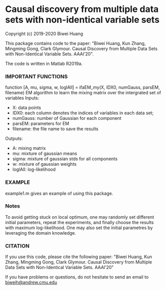 # Causal discovery from multiple data sets with non-identical variable sets

Copyright (c) 
 2019-2020 Biwei Huang

This package contains code to the paper:
"Biwei Huang, Kun Zhang, Mingming Gong, Clark Glymour. Causal Discovery from Multiple Data Sets with Non-Identical Variable Sets. AAAI’20".

The code is written in Matlab R2019a.


### IMPORTANT FUNCTIONS
function [A, mu, sigma, w, loglAll] = ifaEM_my(X, IDX0, numGauss, parsEM, filename)
EM algorithm to learn the mixing matrix over the intergrated set of variables
Inputs:
  *  X: data points
  *  IDX0: each column denotes the indices of variables in each data set; 
  *  numGauss: number of Gaussian for each component
  *  parsEM: parameters for EM
  *  filename: the file name to save the results

Outputs:
  *  A: mixing matrix
  *  mu: mixture of gaussian means
  *  sigma: mixture of gaussian stds for all components
  *  w: mixture of gaussian weights
  *  loglAll: log-likelihood



### EXAMPLE
example1.m gives an example of using this package.

### Notes
To avoid getting stuck on local optimum, one may randomly set different initial parameters, repeat the experiments, and finally choose the results with maximum log-likelihood. One may also set the initial parametres by leveraging the domain knowledge.


### CITATION
If you use this code, please cite the following paper:
"Biwei Huang, Kun Zhang, Mingming Gong, Clark Glymour. Causal Discovery from Multiple Data Sets with Non-Identical Variable Sets. AAAI’20"

If you have problems or questions, do not hesitate to send an email to biweih@andrew.cmu.edu

